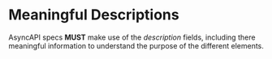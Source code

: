 # Meaningful Descriptions

AsyncAPI specs **MUST** make use of the _description_ fields, including there meaningful information to understand the purpose of the different elements.
